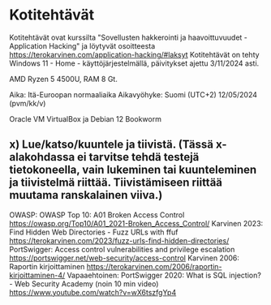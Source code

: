 # Kotitehtävät
Kotitehtävät ovat kurssilta "Sovellusten hakkerointi ja haavoittuvuudet - Application Hacking" ja löytyvät osoitteesta https://terokarvinen.com/application-hacking/#laksyt
Kotitehtävät on tehty Windows 11 - Home - käyttöjärjestelmällä, päivitykset ajettu 3/11/2024 asti.

AMD Ryzen 5 4500U, RAM 8 Gt.

Aika: Itä-Euroopan normaaliaika Aikavyöhyke: Suomi (UTC+2) 12/05/2024 (pvm/kk/v)

Oracle VM VirtualBox ja Debian 12 Bookworm

## x) Lue/katso/kuuntele ja tiivistä. (Tässä x-alakohdassa ei tarvitse tehdä testejä tietokoneella, vain lukeminen tai kuunteleminen ja tiivistelmä riittää. Tiivistämiseen riittää muutama ranskalainen viiva.)
OWASP: OWASP Top 10: A01 Broken Access Control https://owasp.org/Top10/A01_2021-Broken_Access_Control/
Karvinen 2023: Find Hidden Web Directories - Fuzz URLs with ffuf https://terokarvinen.com/2023/fuzz-urls-find-hidden-directories/
PortSwigger: Access control vulnerabilities and privilege escalation https://portswigger.net/web-security/access-control
Karvinen 2006: Raportin kirjoittaminen https://terokarvinen.com/2006/raportin-kirjoittaminen-4/
Vapaaehtoinen: PortSwigger 2020: What is SQL injection? - Web Security Academy (noin 10 min video) https://www.youtube.com/watch?v=wX6tszfgYp4
